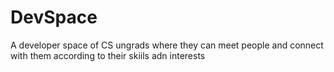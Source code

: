 # DevSpace
A developer space of CS ungrads where they can meet people and connect with them according to their skiils adn interests
